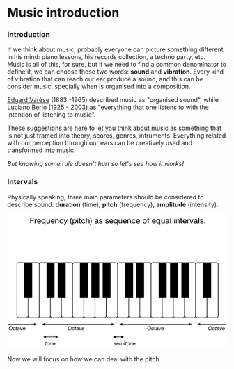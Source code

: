 # Music introduction

### Introduction

If we think about music, probably everyone can picture something different in his mind: piano lessons, his records collection, a techno party, etc.   
Music is all of this, for sure, but if we need to find a common denominator to define it, we can choose these two words: **sound** and **vibration**. Every kind of vibration that can reach our ear produce a sound, and this can be consider music, specially when is organised into a composition.  
  
[Edgard Varèse](https://en.wikipedia.org/wiki/Edgard_Var%C3%A8se) \(1883 -1965\) described music as "organised sound", while [Luciano Berio](https://en.wikipedia.org/wiki/Luciano_Berio) \(1925 - 2003\) as "everything that one listens to with the intention of listening to music".

These suggestions are here to let you think about music as something that is not just framed into theory, scores, genres, intruments. Everything related with our perception through our ears can be creatively used and transformed into music.

_But knowing some rule doesn't hurt so let's see how it works!_

### Intervals

Physically speaking, three main parameters should be considered to describe sound: **duration** \(time\), **pitch** \(frequency\), **amplitude** \(intensity\).   


![Spectrogram of a synth note: duration on X axis, pitch on Y axis, amplitude  on a scale from blue to orange.](../../../.gitbook/assets/immagine%20%286%29.png)

Now we will focus on how we can deal with the pitch.



















